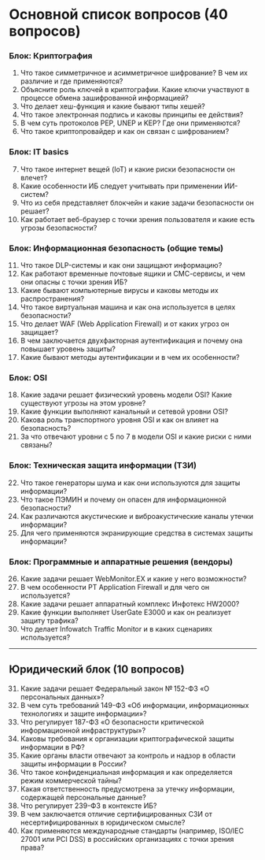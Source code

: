 
# **Основной список вопросов (40 вопросов)**

### **Блок: Криптография**

1. Что такое симметричное и асимметричное шифрование? В чем их различие и где применяются?
2. Объясните роль ключей в криптографии. Какие ключи участвуют в процессе обмена зашифрованной информацией?
3. Что делает хеш-функция и какие бывают типы хешей?
4. Что такое электронная подпись и каковы принципы ее действия?
5. В чем суть протоколов PEP, UNEP и KEP? Где они применяются?
6. Что такое криптопровайдер и как он связан с шифрованием?

### **Блок: IT basics**

7. Что такое интернет вещей (IoT) и какие риски безопасности он влечет?
8. Какие особенности ИБ следует учитывать при применении ИИ-систем?
9. Что из себя представляет блокчейн и какие задачи безопасности он решает?
10. Как работает веб-браузер с точки зрения пользователя и какие есть угрозы безопасности?

### **Блок: Информационная безопасность (общие темы)**

11. Что такое DLP-системы и как они защищают информацию?
12. Как работают временные почтовые ящики и СМС-сервисы, и чем они опасны с точки зрения ИБ?
13. Какие бывают компьютерные вирусы и каковы методы их распространения?
14. Что такое виртуальная машина и как она используется в целях безопасности?
15. Что делает WAF (Web Application Firewall) и от каких угроз он защищает?
16. В чем заключается двухфакторная аутентификация и почему она повышает уровень защиты?
17. Какие бывают методы аутентификации и в чем их особенности?

### **Блок: OSI**

18. Какие задачи решает физический уровень модели OSI? Какие существуют угрозы на этом уровне?
19. Какие функции выполняют канальный и сетевой уровни OSI?
20. Какова роль транспортного уровня OSI и как он влияет на безопасность?
21. За что отвечают уровни с 5 по 7 в модели OSI и какие риски с ними связаны?

### **Блок: Техническая защита информации (ТЗИ)**

22. Что такое генераторы шума и как они используются для защиты информации?
23. Что такое ПЭМИН и почему он опасен для информационной безопасности?
24. Как различаются акустические и виброакустические каналы утечки информации?
25. Для чего применяются экранирующие средства в системах защиты информации?

### **Блок: Программные и аппаратные решения (вендоры)**

26. Какие задачи решает WebMonitor.EX и какие у него возможности?
27. В чем особенности PT Application Firewall и для чего он используется?
28. Какие задачи решает аппаратный комплекс Инфотекс HW2000?
29. Какие функции выполняет UserGate E3000 и как он реализует защиту трафика?
30. Что делает Infowatch Traffic Monitor и в каких сценариях используется?

---

##  **Юридический блок (10 вопросов)**

31. Какие задачи решает Федеральный закон № 152-ФЗ «О персональных данных»?
32. В чем суть требований 149-ФЗ «Об информации, информационных технологиях и защите информации»?
33. Что регулирует 187-ФЗ «О безопасности критической информационной инфраструктуры»?
34. Каковы требования к организации криптографической защиты информации в РФ?
35. Какие органы власти отвечают за контроль и надзор в области защиты информации в России?
36. Что такое конфиденциальная информация и как определяется режим коммерческой тайны?
37. Какая ответственность предусмотрена за утечку информации, содержащей персональные данные?
38. Что регулирует 239-ФЗ в контексте ИБ?
39. В чем заключается отличие сертифицированных СЗИ от несертифицированных в юридическом смысле?
40. Как применяются международные стандарты (например, ISO/IEC 27001 или PCI DSS) в российских организациях с точки зрения права?


